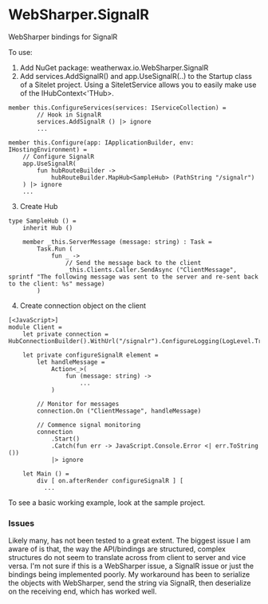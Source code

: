 # WebSharper.SignalR

WebSharper bindings for SignalR

To use:

1. Add NuGet package: weatherwax.io.WebSharper.SignalR
2. Add services.AddSignalR() and app.UseSignalR(..) to the Startup class of a Sitelet project. Using a SiteletService allows you to easily make use of the IHubContext<'THub>.

```f#
member this.ConfigureServices(services: IServiceCollection) =
        // Hook in SignalR
        services.AddSignalR () |> ignore
        ...
        
member this.Configure(app: IApplicationBuilder, env: IHostingEnvironment) =
    // Configure SignalR
    app.UseSignalR(
        fun hubRouteBuilder ->
            hubRouteBuilder.MapHub<SampleHub> (PathString "/signalr")
    ) |> ignore
    ...
```

3. Create Hub

```f#
type SampleHub () =
    inherit Hub ()

    member _this.ServerMessage (message: string) : Task =
        Task.Run (
            fun _ ->
                // Send the message back to the client
                _this.Clients.Caller.SendAsync ("ClientMessage", sprintf "The following message was sent to the server and re-sent back to the client: %s" message)
        )
```

4. Create connection object on the client

```f#
[<JavaScript>]
module Client =
    let private connection = HubConnectionBuilder().WithUrl("/signalr").ConfigureLogging(LogLevel.Trace).Build()

    let private configureSignalR element =
        let handleMessage =
            Action<_>(
                fun (message: string) ->
                    ...
            )

        // Monitor for messages
        connection.On ("ClientMessage", handleMessage)

        // Commence signal monitoring
        connection
            .Start()
            .Catch(fun err -> JavaScript.Console.Error <| err.ToString ())
            |> ignore
            
    let Main () =
        div [ on.afterRender configureSignalR ] [
          ...
```

To see a basic working example, look at the sample project.

### Issues

Likely many, has not been tested to a great extent. The biggest issue I am aware of is that, the way the API/bindings are structured, complex structures do not seem to translate across from client to server and vice versa. I'm not sure if this is a WebSharper issue, a SignalR issue or just the bindings being implemented poorly. My workaround has been to serialize the objects with WebSharper, send the string via SignalR, then deserialize on the receiving end, which has worked well.
